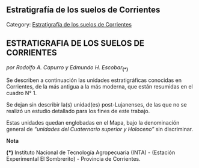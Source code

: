 ## Estratigrafía de los suelos de Corrientes

Category: [Estratigrafía de los suelos de Corrientes](http://descubrircorrientes.com.ar/2012/index.php/1995-geografia/3-geomorfologia/mapa-litoestratigrafico-de-la-provincia-de-corrientes/suelos-de-corrientes-caracteristicas-y-distribucion/estratigrafia-de-los-suelos-de-corrientes)

## ESTRATIGRAFIA DE LOS SUELOS DE CORRIENTES

_por Rodolfo A. Capurro y Edmundo H. Escobar_<sub><strong>(*)</strong></sub>  

Se describen a continuación las unidades estratigráficas conocidas en Corrientes, de la más antigua a la más moderna, que están resumidas en el cuadro N° 1.

Se dejan sin describir la(s) unidad(es) post-Lujanenses, de las que no se realizó un estudio detallado para los fines de este trabajo.

Estas unidades quedan englobadas en el Mapa, bajo la denominación general de _“unidades del Cuaternario superior y Holoceno”_ sin discriminar.

  
**Nota**

**(\*)** Instituto Nacional de Tecnología Agropecuaria (INTA) - (Estación Experimental El Sombrerito) - Provincia de Corrientes.